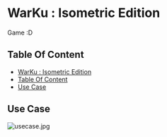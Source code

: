 # WarKu : Isometric Edition

Game :D

## Table Of Content

* [WarKu : Isometric Edition](#warku-:-isomtric-edition)
* [Table Of Content](#table-of-content)
* [Use Case](#use-case)

## Use Case

![usecase.jpg](https://github.com/ReiiYuki/WarKu-Isometric-Edition/blob/design-overview/docs/Images/Usecase.jpg?raw=true)
